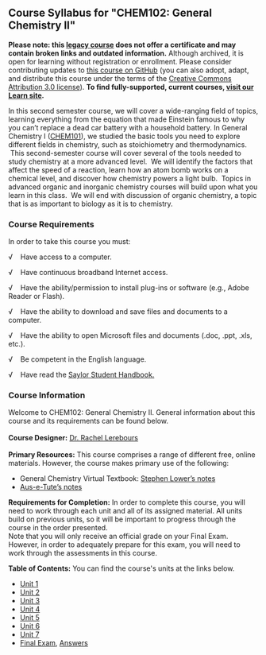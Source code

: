 Course Syllabus for "CHEM102: General Chemistry II"
---------------------------------------------------

**Please note: this [legacy course](https://sayloracademy.zendesk.com/hc/en-us/articles/206089967) does not offer a certificate and may contain 
broken links and outdated information.** Although archived, it is open 
for learning without registration or enrollment. Please consider contributing 
updates to [this course on GitHub](https://github.com/saylordotorg/course_chem102) 
(you can also adopt, adapt, and distribute this course under the terms of 
the [Creative Commons Attribution 3.0 license](http://creativecommons.org/licenses/by/3.0/)). **To find fully-supported, current courses, [visit our 
Learn site](https://learn.saylor.org).**

In this second semester course, we will cover a wide-ranging field of
topics, learning everything from the equation that made Einstein famous
to why you can’t replace a dead car battery with a household battery. In
General Chemistry I ([CHEM101](/courses/chem101/)), we studied the basic
tools you need to explore different fields in chemistry, such as
stoichiometry and thermodynamics.  This second-semester course will
cover several of the tools needed to study chemistry at a more advanced
level.  We will identify the factors that affect the speed of a
reaction, learn how an atom bomb works on a chemical level, and discover
how chemistry powers a light bulb.  Topics in advanced organic and
inorganic chemistry courses will build upon what you learn in this
class.  We will end with discussion of organic chemistry, a topic that
is as important to biology as it is to chemistry.

### Course Requirements

In order to take this course you must:  

√    Have access to a computer.

√    Have continuous broadband Internet access.

√    Have the ability/permission to install plug-ins or software (e.g.,
Adobe Reader or Flash).

√    Have the ability to download and save files and documents to a
computer.

√    Have the ability to open Microsoft files and documents (.doc, .ppt,
.xls, etc.).

√    Be competent in the English language.

√    Have read the [Saylor Student
Handbook.](http://www.saylor.org/site/wp-content/uploads/2012/05/Saylor-StudentHandbook.pdf)

### Course Information

Welcome to CHEM102: General Chemistry II. General information about this
course and its requirements can be found below.  
    
 **Course Designer:** [Dr. Rachel
Lerebours](http://www.saylor.org/faculty-h-n/#DrRachelLerebours)  
    
 **Primary Resources:** This course comprises a range of different free,
online materials. However, the course makes primary use of the
following:  

-   General Chemistry Virtual Textbook: [Stephen Lower’s
    notes](http://www.chem1.com/acad/webtext/virtualtextbook.html)
-   [Aus-e-Tute’s
    notes](http://www.ausetute.com.au/index.html#.UlL6umQwxvY)

**Requirements for Completion:** In order to complete this course, you
will need to work through each unit and all of its assigned material.
All units build on previous units, so it will be important to progress
through the course in the order presented.  
 Note that you will only receive an official grade on your Final Exam.
However, in order to adequately prepare for this exam, you will need to
work through the assessments in this course.   
  
**Table of Contents:** You can find the course's units at the links below.

- [Unit 1](https://legacy.saylor.org/chem102/Unit01/)
- [Unit 2](https://legacy.saylor.org/chem102/Unit02/)
- [Unit 3](https://legacy.saylor.org/chem102/Unit03/)
- [Unit 4](https://legacy.saylor.org/chem102/Unit04/)
- [Unit 5](https://legacy.saylor.org/chem102/Unit05/)
- [Unit 6](https://legacy.saylor.org/chem102/Unit06/)
- [Unit 7](https://legacy.saylor.org/chem102/Unit07/)
- [Final Exam](http://saylordotorg.github.io/LegacyExams/CHEM/CHEM102/CHEM102-FinalExam.html), [Answers](http://saylordotorg.github.io/LegacyExams/CHEM/CHEM102/CHEM102-FinalExam-Answers.html)
